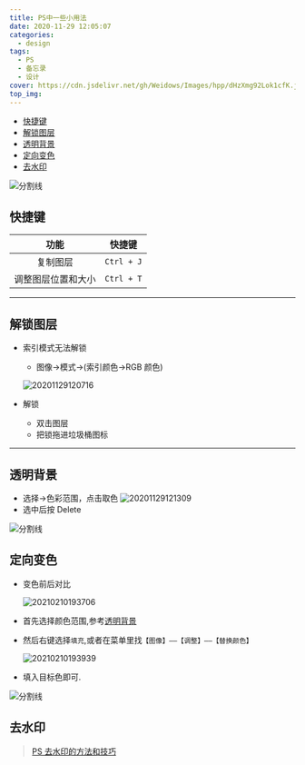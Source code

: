 ```yaml
---
title: PS中一些小用法
date: 2020-11-29 12:05:07
categories:
  - design
tags:
  - PS
  - 备忘录
  - 设计
cover: https://cdn.jsdelivr.net/gh/Weidows/Images/hpp/dHzXmg92Lok1cfK.jpg
top_img:
---
```


<!--
 * @Author: Weidows
 * @Date: 2020-11-29 12:05:07
 * @LastEditors: Weidows
 * @LastEditTime: 2021-07-08 18:05:42
 * @FilePath: \Weidowsd:\Game\Github\Blog-private\source\_posts\design\PS.md
 * @Description:
-->

- [快捷键](#快捷键)
- [解锁图层](#解锁图层)
- [透明背景](#透明背景)
- [定向变色](#定向变色)
- [去水印](#去水印)

![分割线](https://cdn.jsdelivr.net/gh/Weidows/Images/img/divider.png)

## 快捷键

|        功能        |   快捷键   |
| :----------------: | :--------: |
|      复制图层      | `Ctrl + J` |
| 调整图层位置和大小 | `Ctrl + T` |

---

## 解锁图层

- 索引模式无法解锁

  - 图像->模式->(索引颜色->RGB 颜色)

  ![20201129120716](https://cdn.jsdelivr.net/gh/Weidows/Images/hpp/nAuKRTkt5J1zZOo.jpg)

- 解锁
  - 双击图层
  - 把锁拖进垃圾桶图标

---

## 透明背景

- 选择->色彩范围，点击取色
  ![20201129121309](https://cdn.jsdelivr.net/gh/Weidows/Images/hpp/QxWfLSMuHa9GD1e.jpg)
- 选中后按 Delete

![分割线](https://cdn.jsdelivr.net/gh/Weidows/Images/img/divider.png)

## 定向变色

- 变色前后对比

  <img src="https://cdn.jsdelivr.net/gh/Weidows/Images/hpp/tjFf2dSG4yKBnOV.png" alt="20210210193706" />

- 首先选择颜色范围,参考[透明背景](#透明背景)

- 然后右键选择`填充`,或者在菜单里找`【图像】——【调整】——【替换颜色】`

  <img src="https://cdn.jsdelivr.net/gh/Weidows/Images/hpp/dxuwaHpbknNlFAi.png" alt="20210210193939" />

- 填入目标色即可.

![分割线](https://cdn.jsdelivr.net/gh/Weidows/Images/img/divider.png)

## 去水印

> [PS 去水印的方法和技巧](https://zhuanlan.zhihu.com/p/45458379)
